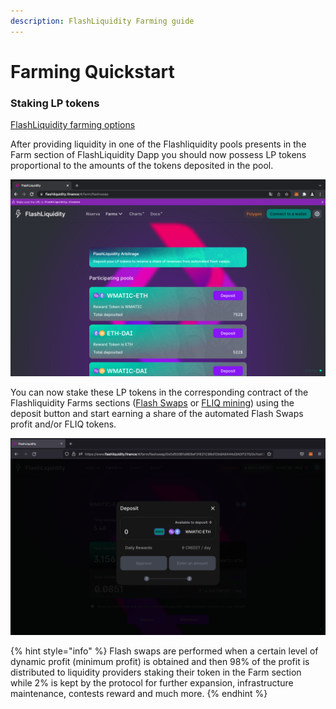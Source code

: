 ```yaml
---
description: FlashLiquidity Farming guide
---
```


# Farming Quickstart

### Staking LP tokens

[FlashLiquidity farming options](../fundamentals/farms/)

After providing liquidity in one of the Flashliquidity pools presents in the Farm section of FlashLiquidity Dapp you should now possess LP tokens proportional to the amounts of the tokens deposited in the pool.

![Press the deposit button in corresponding farming card ](../.gitbook/assets/10.png)

You can now stake these LP tokens in the corresponding contract of the Flashliquidity Farms sections ([Flash Swaps](../fundamentals/farms/flash-swaps-farms.md) or [FLIQ mining](../fundamentals/farms/fliq-farms.md)) using the deposit button and start earning a share of the automated Flash Swaps profit and/or FLIQ tokens.

![Add liquidity](../.gitbook/assets/7.png)

{% hint style="info" %}
Flash swaps are performed when a certain level of dynamic profit (minimum profit) is obtained and then 98% of the profit is distributed to liquidity providers staking their token in the Farm section while 2% is kept by the protocol for further expansion, infrastructure maintenance, contests reward and much more.
{% endhint %}
